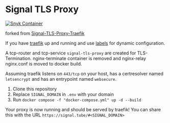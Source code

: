 # Signal TLS Proxy

[![Snyk Container](https://github.com/gigigig/Signal-TLS-Proxy-Traefik/actions/workflows/snyk-container.yml/badge.svg)](https://github.com/gigigig/Signal-TLS-Proxy-Traefik/actions/workflows/snyk-container.yml)

forked from [Signal-TLS-Proxy-Traefik](https://github.com/signalapp/Signal-TLS-Proxy)

If you have [traefik](https://github.com/traefik/traefik) up and running and use [labels](https://doc.traefik.io/traefik/providers/docker/#routing-configuration-with-labels) for dynamic configuration.

A tcp-router and tcp-service `signal-tls-proxy` are created for TLS-Termination. 
nginx-terminate container is removed and nginx-relay nginx.conf is moved to docker build.

Assuming traefik listens on `443/tcp` on your host, has a certresolver named `letsencrypt` and has an entrypoint named `websecure`.

1. Clone this repository
1. Replace `SIGNAL_DOMAIN` in `.env` with your domain
1. Run `docker compose -f "docker-compose.yml" up -d --build`

Your proxy is now running and should be served by traefik! You can share this with the URL `https://signal.tube/#<SIGNAL_DOMAIN>`
